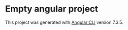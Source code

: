# Empty angular project

This project was generated with [Angular CLI](https://github.com/angular/angular-cli) version 7.3.5.


